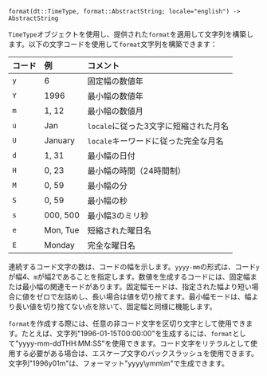 ```
format(dt::TimeType, format::AbstractString; locale="english") -> AbstractString
```

`TimeType`オブジェクトを使用し、提供された`format`を適用して文字列を構築します。以下の文字コードを使用して`format`文字列を構築できます：

| コード | 例        | コメント                    |
|:--- |:-------- |:----------------------- |
| `y` | 6        | 固定幅の数値年                 |
| `Y` | 1996     | 最小幅の数値年                 |
| `m` | 1, 12    | 最小幅の数値月                 |
| `u` | Jan      | `locale`に従った3文字に短縮された月名 |
| `U` | January  | `locale`キーワードに従った完全な月名  |
| `d` | 1, 31    | 最小幅の日付                  |
| `H` | 0, 23    | 最小幅の時間（24時間制）           |
| `M` | 0, 59    | 最小幅の分                   |
| `S` | 0, 59    | 最小幅の秒                   |
| `s` | 000, 500 | 最小幅3のミリ秒                |
| `e` | Mon, Tue | 短縮された曜日名                |
| `E` | Monday   | 完全な曜日名                  |

連続するコード文字の数は、コードの幅を示します。`yyyy-mm`の形式は、コード`y`が幅4、`m`が幅2であることを指定します。数値を生成するコードには、固定幅または最小幅の関連モードがあります。固定幅モードは、指定された幅より短い場合に値をゼロで左詰めし、長い場合は値を切り捨てます。最小幅モードは、幅より長い値を切り捨てない点を除いて、固定幅と同様に機能します。

`format`を作成する際には、任意の非コード文字を区切り文字として使用できます。たとえば、文字列"1996-01-15T00:00:00"を生成するには、`format`として"yyyy-mm-ddTHH:MM:SS"を使用できます。コード文字をリテラルとして使用する必要がある場合は、エスケープ文字のバックスラッシュを使用できます。文字列"1996y01m"は、フォーマット"yyyy\ymm\m"で生成できます。
